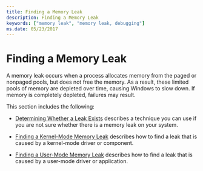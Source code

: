 ```yaml
---
title: Finding a Memory Leak
description: Finding a Memory Leak
keywords: ["memory leak", "memory leak, debugging"]
ms.date: 05/23/2017
---
```


# Finding a Memory Leak

A memory leak occurs when a process allocates memory from the paged or nonpaged pools, but does not free the memory. As a result, these limited pools of memory are depleted over time, causing Windows to slow down. If memory is completely depleted, failures may result.

This section includes the following:

- [Determining Whether a Leak Exists](determining-whether-a-leak-exists.md) describes a technique you can use if you are not sure whether there is a memory leak on your system.

- [Finding a Kernel-Mode Memory Leak](finding-a-kernel-mode-memory-leak.md) describes how to find a leak that is caused by a kernel-mode driver or component.

- [Finding a User-Mode Memory Leak](finding-a-user-mode-memory-leak.md) describes how to find a leak that is caused by a user-mode driver or application.

